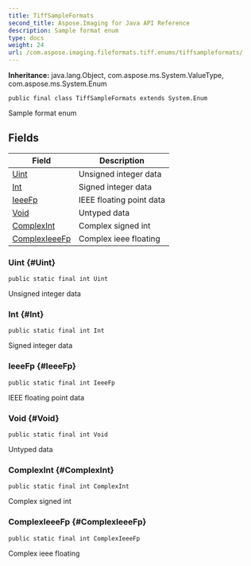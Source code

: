 ```yaml
---
title: TiffSampleFormats
second_title: Aspose.Imaging for Java API Reference
description: Sample format enum
type: docs
weight: 24
url: /com.aspose.imaging.fileformats.tiff.enums/tiffsampleformats/
---
```

**Inheritance:**
java.lang.Object, com.aspose.ms.System.ValueType, com.aspose.ms.System.Enum
```
public final class TiffSampleFormats extends System.Enum
```

Sample format enum
## Fields

| Field | Description |
| --- | --- |
| [Uint](#Uint) | Unsigned integer data |
| [Int](#Int) | Signed integer data |
| [IeeeFp](#IeeeFp) | IEEE floating point data |
| [Void](#Void) | Untyped data |
| [ComplexInt](#ComplexInt) | Complex signed int |
| [ComplexIeeeFp](#ComplexIeeeFp) | Complex ieee floating |
### Uint {#Uint}
```
public static final int Uint
```


Unsigned integer data

### Int {#Int}
```
public static final int Int
```


Signed integer data

### IeeeFp {#IeeeFp}
```
public static final int IeeeFp
```


IEEE floating point data

### Void {#Void}
```
public static final int Void
```


Untyped data

### ComplexInt {#ComplexInt}
```
public static final int ComplexInt
```


Complex signed int

### ComplexIeeeFp {#ComplexIeeeFp}
```
public static final int ComplexIeeeFp
```


Complex ieee floating

